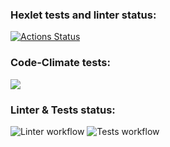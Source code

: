 ### Hexlet tests and linter status:
[![Actions Status](https://github.com/iFoxtrot33/frontend-project-11/workflows/hexlet-check/badge.svg)](https://github.com/iFoxtrot33/frontend-project-11/actions)

### Code-Climate tests:
<a href="https://codeclimate.com/github/iFoxtrot33/frontend-project-11/maintainability"><img src="https://api.codeclimate.com/v1/badges/7786dde115a5583dab33/maintainability" /></a>

### Linter & Tests status:
![Linter workflow](https://github.com/iFoxtrot33/frontend-project-lvl2/actions/workflows/lint.yml/badge.svg)
![Tests workflow](https://github.com/iFoxtrot33/frontend-project-lvl2/actions/workflows/tests.yml/badge.svg)

